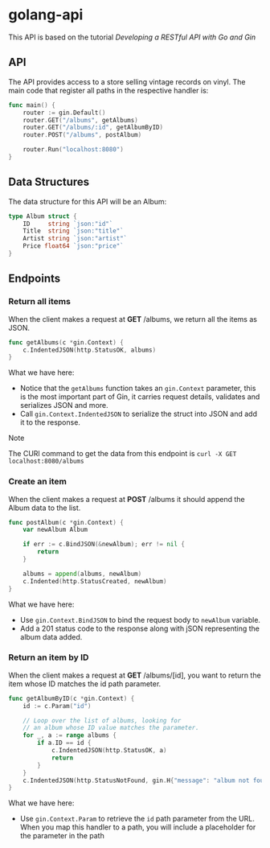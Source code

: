 # golang-api

This API is based on the tutorial *Developing a RESTful API with Go and Gin*

## API

The API provides access to a store selling vintage records on vinyl. The main code that register all paths in the respective handler is:
```go
func main() {
	router := gin.Default()
	router.GET("/albums", getAlbums)
	router.GET("/albums/:id", getAlbumByID)
	router.POST("/albums", postAlbum)

	router.Run("localhost:8080")
}
```

## Data Structures

The data structure for this API will be an Album:
```go
type Album struct {
    ID     string `json:"id"`
    Title  string `json:"title"`
    Artist string `json:"artist"`
    Price float64 `json:"price"`
}
```

## Endpoints

### Return all items

When the client makes a request at **GET** /albums, we return all the items as JSON.

```go
func getAlbums(c *gin.Context) {
    c.IndentedJSON(http.StatusOK, albums)
}
```

What we have here:
- Notice that the `getAlbums` function takes an `gin.Context` parameter, this is the most important part of Gin, it carries request details, validates and serializes JSON and more.
- Call `gin.Context.IndentedJSON` to serialize the struct into JSON and add it to the response.

> [!NOTE]
> The CURl command to get the data from this endpoint is `curl -X GET localhost:8080/albums`

### Create an item

When the client makes a request at **POST** /albums it should append the Album data to the list.

```go
func postAlbum(c *gin.Context) {
    var newAlbum Album

    if err := c.BindJSON(&newAlbum); err != nil {
        return
    }

    albums = append(albums, newAlbum)
    c.Indented(http.StatusCreated, newAlbum)
}
```

What we have here:
- Use `gin.Context.BindJSON` to bind the request body to `newAlbum` variable.
- Add a 201 status code to the response along with jSON representing the album data added.

### Return an item by ID

When the client makes a request at **GET** /albums/[id], you want to return the item whose ID matches the id path parameter.

```go
func getAlbumByID(c *gin.Context) {
    id := c.Param("id")

    // Loop over the list of albums, looking for
    // an album whose ID value matches the parameter.
    for _, a := range albums {
        if a.ID == id {
            c.IndentedJSON(http.StatusOK, a)
            return
        }
    }
    c.IndentedJSON(http.StatusNotFound, gin.H{"message": "album not found"})
}
```

What we have here:
- Use `gin.Context.Param` to retrieve the `id` path parameter from the URL. When you map this handler to a path, you will include a placeholder for the parameter in the path 